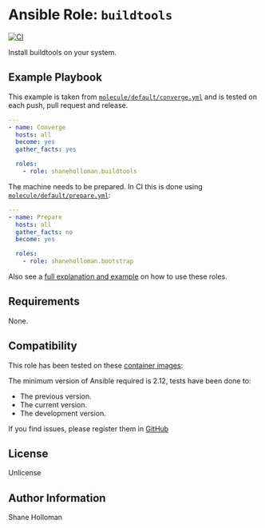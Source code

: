 # Ansible Role: `buildtools`

[![CI](https://github.com/shaneholloman/ansible-role-buildtools/actions/workflows/ci.yml/badge.svg)](https://github.com/shaneholloman/ansible-role-buildtools/actions/workflows/ci.yml)

Install buildtools on your system.

## Example Playbook

This example is taken from [`molecule/default/converge.yml`](https://github.com/shaneholloman/ansible-role-buildtools/blob/main/molecule/default/converge.yml) and is tested on each push, pull request and release.

```yml
---
- name: Converge
  hosts: all
  become: yes
  gather_facts: yes

  roles:
    - role: shaneholloman.buildtools
```

The machine needs to be prepared. In CI this is done using [`molecule/default/prepare.yml`](https://github.com/shaneholloman/ansible-role-buildtools/blob/main/molecule/default/prepare.yml):

```yml
---
- name: Prepare
  hosts: all
  gather_facts: no
  become: yes

  roles:
    - role: shaneholloman.bootstrap
```

Also see a [full explanation and example](https://shaneholloman.com/how-to-use-these-roles.html) on how to use these roles.

## Requirements

None.

## Compatibility

This role has been tested on these [container images](https://hub.docker.com/u/shaneholloman):

The minimum version of Ansible required is 2.12, tests have been done to:

- The previous version.
- The current version.
- The development version.

If you find issues, please register them in [GitHub](https://github.com/shaneholloman/ansible-role-buildtools/issues)

## License

Unlicense

## Author Information

Shane Holloman
